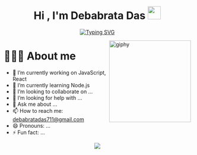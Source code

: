 <h1 align="center">Hi , I'm Debabrata Das <img src="https://media.giphy.com/media/hvRJCLFzcasrR4ia7z/giphy.gif" width="35"></h1>
<!-- ## Hi, I'm Debabrata Das 👋 -->
<p align="center">
<a href="https://git.io/typing-svg"><img src="https://readme-typing-svg.demolab.com?font=Fira+Code&pause=1000&center=true&width=435&lines=A+Frontend+Developer+%F0%9F%A7%91%F0%9F%8F%BD%E2%80%8D%F0%9F%92%BB;Software+Engineer+%F0%9F%9B%A0%EF%B8%8F;Always+learning+new+things+%F0%9F%A4%93" alt="Typing SVG" /></a>
</p>

<img align='right' src="https://media.giphy.com/media/M9gbBd9nbDrOTu1Mqx/giphy.gif" width="220" alt="giphy">

# 💁🏽‍♂️ About me

- 🔭 I’m currently working on JavaScript, React
- 🌱 I’m currently learning Node.js
- 👯 I’m looking to collaborate on ...
- 🤔 I’m looking for help with ...
- 💬 Ask me about ...
- 📫 How to reach me: debabratadas711@gmail.com
- 😄 Pronouns: ...
- ⚡ Fun fact: ...

<div align="center">
<img src="https://komarev.com/ghpvc/?username=dev-debabrata" align="center" />
</div>

